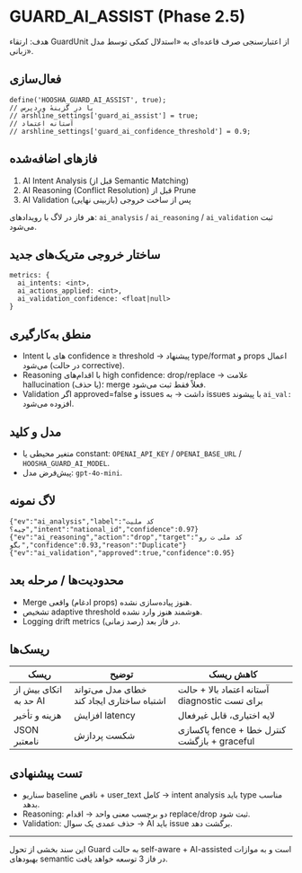 # GUARD_AI_ASSIST (Phase 2.5)

هدف: ارتقاء GuardUnit از اعتبارسنجی صرف قاعده‌ای به «استدلال کمکی توسط مدل زبانی».

## فعال‌سازی

```
define('HOOSHA_GUARD_AI_ASSIST', true);
// یا در گزینهٔ وردپرس
// arshline_settings['guard_ai_assist'] = true;
// آستانه اعتماد
// arshline_settings['guard_ai_confidence_threshold'] = 0.9;
```

## فازهای اضافه‌شده
1. AI Intent Analysis (قبل از Semantic Matching)
2. AI Reasoning (Conflict Resolution) قبل از Prune
3. AI Validation (بازبینی نهایی) پس از ساخت خروجی

هر فاز در لاگ با رویدادهای: `ai_analysis` / `ai_reasoning` / `ai_validation` ثبت می‌شود.

## ساختار خروجی متریک‌های جدید
```
metrics: {
  ai_intents: <int>,
  ai_actions_applied: <int>,
  ai_validation_confidence: <float|null>
}
```

## منطق به‌کارگیری
- Intent های با confidence ≥ threshold → پیشنهاد type/format و props اعمال می‌شود (در حالت corrective).
- Reasoning با اقدام‌های high confidence: drop/replace → علامت hallucination (یا حذف)؛ merge فعلاً فقط ثبت می‌شود.
- Validation اگر approved=false و issues داشت → به issues با پیشوند `ai_val:` افزوده می‌شود.

## مدل و کلید
- متغیر محیطی یا constant: `OPENAI_API_KEY` / `OPENAI_BASE_URL` / `HOOSHA_GUARD_AI_MODEL`.
- پیش‌فرض مدل: `gpt-4o-mini`.

## لاگ نمونه
```
{"ev":"ai_analysis","label":"کد ملیت چیه؟","intent":"national_id","confidence":0.97}
{"ev":"ai_reasoning","action":"drop","target":"کد ملی ت رو بگو","confidence":0.93,"reason":"Duplicate"}
{"ev":"ai_validation","approved":true,"confidence":0.95}
```

## محدودیت‌ها / مرحله بعد
- Merge واقعی (ادغام props) هنوز پیاده‌سازی نشده.
- تشخیص adaptive threshold هوشمند هنوز وارد نشده.
- Logging drift metrics (رصد زمانی) در فاز بعد.

## ریسک‌ها
| ریسک | توضیح | کاهش ریسک |
|------|-------|-----------|
| اتکای بیش از حد به AI | خطای مدل می‌تواند اشتباه ساختاری ایجاد کند | آستانه اعتماد بالا + حالت diagnostic برای تست |
| هزینه و تأخیر | افزایش latency | لایه اختیاری، قابل غیرفعال | 
| JSON نامعتبر | شکست پردازش | پاکسازی fence + کنترل خطا + بازگشت graceful |

## تست پیشنهادی
- سناریو baseline ناقص + user_text کامل → intent analysis باید type مناسب بدهد.
- Reasoning: دو برچسب معنی واحد → اقدام replace/drop ثبت شود.
- Validation: حذف عمدی یک سوال → AI باید issue برگشت دهد.

---
این سند بخشی از تحول Guard به حالت self-aware + AI-assisted است و به موازات بهبودهای semantic در فاز 3 توسعه خواهد یافت.